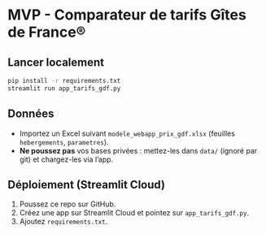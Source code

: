 # MVP - Comparateur de tarifs Gîtes de France®

## Lancer localement
```bash
pip install -r requirements.txt
streamlit run app_tarifs_gdf.py
```

## Données
- Importez un Excel suivant `modele_webapp_prix_gdf.xlsx` (feuilles `hebergements`, `parametres`).
- **Ne poussez pas** vos bases privées : mettez-les dans `data/` (ignoré par git) et chargez-les via l’app.

## Déploiement (Streamlit Cloud)
1. Poussez ce repo sur GitHub.
2. Créez une app sur Streamlit Cloud et pointez sur `app_tarifs_gdf.py`.
3. Ajoutez `requirements.txt`.
